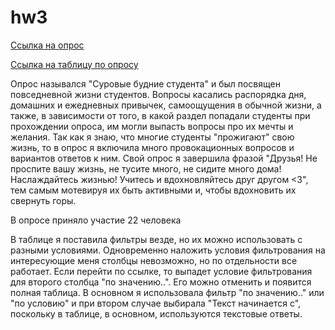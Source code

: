 # hw3
[Ссылка на опрос](https://docs.google.com/forms/d/1lXS7z4I1P-NfKb05ViIPB4dhXRT5hfviigaf7B306AE/edit?usp=sharing)

[Ссылка на таблицу по опросу](https://docs.google.com/spreadsheets/d/1dmaB-Guj4bzLaeW1hUXuBgHGhakkPJ0OxU4q0eNZOLo/edit#gid=289278365&fvid=1267736108)

Опрос назывался "Суровые будние студента" и был посвящен повседневной жизни студентов. Вопросы касались распорядка дня, домашних и ежедневных привычек, самоощущения в обычной жизни, а также, в зависимости от того, в какой раздел попадали студенты при прохождении опроса, им могли выпасть вопросы про их мечты и желания. Так как я знаю, что многие студенты "прожигают" свою жизнь, то в опрос я включила много провокационных вопросов и вариантов ответов к ним. Свой опрос я завершила фразой "Друзья! Не проспите вашу жизнь, не тусите много, не сидите много дома! Наслаждайтесь жизнью! Учитесь и вдохновляйтесь друг другом <3", тем самым мотевируя их быть активными и, чтобы вдохновить их свернуть горы.

В опросе приняло участие 22 человека

В таблице я поставила фильтры везде, но их можно использовать с разными условиями. Одновременно наложить условия фильтрования на интересующие меня столбцы невозможно, но по отдельности все работает. Если перейти по ссылке, то выпадет условие фильтрования для второго столбца "по значению..". Его можно отменить и появится полная таблица. В основном я использовала фильтр "по значению.." или "по условию" и при втором случае выбирала "Текст начинается с", поскольку в таблице, в основном, используются текстовые ответы. 

